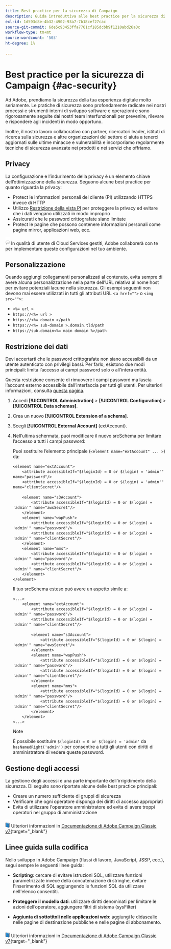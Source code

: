 ```yaml
---
title: Best practice per la sicurezza di Campaign
description: Guida introduttiva alle best practice per la sicurezza di Campaign
exl-id: 1d593c8e-4b32-4902-93a7-7b18cef27cac
source-git-commit: 6de5c93453ffa7761cf185dcbb9f1210abd26a0c
workflow-type: tm+mt
source-wordcount: '503'
ht-degree: 1%

---
```


# Best practice per la sicurezza di Campaign {#ac-security}

Ad Adobe, prendiamo la sicurezza della tua esperienza digitale molto seriamente. Le pratiche di sicurezza sono profondamente radicate nei nostri processi e strumenti interni di sviluppo software e operazioni e sono rigorosamente seguite dai nostri team interfunzionali per prevenire, rilevare e rispondere agli incidenti in modo opportuno.

Inoltre, il nostro lavoro collaborativo con partner, ricercatori leader, istituti di ricerca sulla sicurezza e altre organizzazioni del settore ci aiuta a tenerci aggiornati sulle ultime minacce e vulnerabilità e incorporiamo regolarmente tecniche di sicurezza avanzate nei prodotti e nei servizi che offriamo.

## Privacy

La configurazione e l’indurimento della privacy è un elemento chiave dell’ottimizzazione della sicurezza. Seguono alcune best practice per quanto riguarda la privacy:

* Protect le informazioni personali del cliente (PI) utilizzando HTTPS invece di HTTP
* Utilizzo [Restrizione della vista PI](../dev/restrict-pi-view.md) per proteggere la privacy ed evitare che i dati vengano utilizzati in modo improprio
* Assicurati che le password crittografate siano limitate
* Protect le pagine che possono contenere informazioni personali come pagine mirror, applicazioni web, ecc.

![](../assets/do-not-localize/speech.png)  In qualità di utente di Cloud Services gestiti, Adobe collaborerà con te per implementare queste configurazioni nel tuo ambiente.

## Personalizzazione

Quando aggiungi collegamenti personalizzati al contenuto, evita sempre di avere alcuna personalizzazione nella parte dell’URL relativa al nome host per evitare potenziali lacune nella sicurezza. Gli esempi seguenti non devono mai essere utilizzati in tutti gli attributi URL &lt;`a href="">` o `<img src="">`:

* `<%= url >`
* `https://<%= url >`
* `https://<%= domain >/path`
* `https://<%= sub-domain >.domain.tld/path`
* `https://sub.domain<%= main domain %>/path`

## Restrizione dei dati

Devi accertarti che le password crittografate non siano accessibili da un utente autenticato con privilegi bassi. Per farlo, esistono due modi principali: limita l’accesso ai campi password solo o all’intera entità.

Questa restrizione consente di rimuovere i campi password ma lascia l’account esterno accessibile dall’interfaccia per tutti gli utenti. Per ulteriori informazioni, consulta [questa pagina](../dev/restrict-pi-view.md).

1. Accedi **[!UICONTROL Administration]** > **[!UICONTROL Configuration]** > **[!UICONTROL Data schemas]**.

1. Crea un nuovo **[!UICONTROL Extension of a schema]**.

1. Scegli **[!UICONTROL External Account]** (extAccount).

1. Nell’ultima schermata, puoi modificare il nuovo srcSchema per limitare l’accesso a tutti i campi password:

   Puoi sostituire l’elemento principale (`<element name="extAccount" ... >`) da:

   ```
   <element name="extAccount">
       <attribute accessibleIf="$(loginId) = 0 or $(login) = 'admin'" name="password"/>
       <attribute accessibleIf="$(loginId) = 0 or $(login) = 'admin'" name="clientSecret"/>
   
       <element name="s3Account">
           <attribute accessibleIf="$(loginId) = 0 or $(login) = 'admin'" name="awsSecret"/>
       </element>
       <element name="wapPush">
           <attribute accessibleIf="$(loginId) = 0 or $(login) = 'admin'" name="password"/>
           <attribute accessibleIf="$(loginId) = 0 or $(login) = 'admin'" name="clientSecret"/>
       </element>
       <element name="mms">
           <attribute accessibleIf="$(loginId) = 0 or $(login) = 'admin'" name="password"/>
           <attribute accessibleIf="$(loginId) = 0 or $(login) = 'admin'" name="clientSecret"/>
       </element>
   </element>
   ```

   Il tuo srcSchema esteso può avere un aspetto simile a:

   ```
   <...>
       <element name="extAccount">
           <attribute accessibleIf="$(loginId) = 0 or $(login) = 'admin'" name="password"/>
           <attribute accessibleIf="$(loginId) = 0 or $(login) = 'admin'" name="clientSecret"/>
   
           <element name="s3Account">
               <attribute accessibleIf="$(loginId) = 0 or $(login) = 'admin'" name="awsSecret"/>
           </element>
           <element name="wapPush">
               <attribute accessibleIf="$(loginId) = 0 or $(login) = 'admin'" name="password"/>
               <attribute accessibleIf="$(loginId) = 0 or $(login) = 'admin'" name="clientSecret"/>
           </element>
           <element name="mms">
               <attribute accessibleIf="$(loginId) = 0 or $(login) = 'admin'" name="password"/>
               <attribute accessibleIf="$(loginId) = 0 or $(login) = 'admin'" name="clientSecret"/>
           </element>
       </element>
   <...> 
   ```

   >[!NOTE]
   >
   >È possibile sostituire `$(loginId) = 0 or $(login) = 'admin'` da `hasNamedRight('admin')` per consentire a tutti gli utenti con diritti di amministratore di vedere queste password.


## Gestione degli accessi

La gestione degli accessi è una parte importante dell&#39;irrigidimento della sicurezza. Di seguito sono riportate alcune delle best practice principali:

* Creare un numero sufficiente di gruppi di sicurezza
* Verificare che ogni operatore disponga dei diritti di accesso appropriati
* Evita di utilizzare l&#39;operatore amministratore ed evita di avere troppi operatori nel gruppo di amministrazione

![](../assets/do-not-localize/book.png) Ulteriori informazioni in [Documentazione di Adobe Campaign Classic v7](https://experienceleague.adobe.com/docs/campaign-classic/using/installing-campaign-classic/security-privacy/access-management.html?lang=en#webapp-operator){target=&quot;_blank&quot;}

## Linee guida sulla codifica

Nello sviluppo in Adobe Campaign (flussi di lavoro, JavaScript, JSSP, ecc.), segui sempre le seguenti linee guida:

* **Scripting**: cercare di evitare istruzioni SQL, utilizzare funzioni parametrizzate invece della concatenazione di stringhe, evitare l&#39;inserimento di SQL aggiungendo le funzioni SQL da utilizzare nell&#39;elenco consentiti.

* **Proteggere il modello dati**: utilizzare diritti denominati per limitare le azioni dell’operatore, aggiungere filtri di sistema (sysFilter)

* **Aggiunta di sottotitoli nelle applicazioni web**: aggiungi le didascalie nelle pagine di destinazione pubbliche e nelle pagine di abbonamento.

![](../assets/do-not-localize/book.png) Ulteriori informazioni in [Documentazione di Adobe Campaign Classic v7](https://experienceleague.adobe.com/docs/campaign-classic/using/installing-campaign-classic/security-privacy/scripting-coding-guidelines.html?lang=en#installing-campaign-classic){target=&quot;_blank&quot;}
